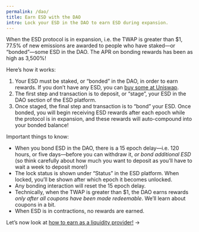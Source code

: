 ```yaml
---
permalink: /dao/
title: Earn ESD with the DAO
intro: Lock your ESD in the DAO to earn ESD during expansion.
---
```


When the ESD protocol is in expansion, i.e. the TWAP is greater than $1, 77.5% of new emissions are awarded to people who have staked—or “bonded”—some ESD in the DAO. The APR on bonding rewards has been as high as 3,500%!

Here’s how it works:

1. Your ESD must be staked, or “bonded” in the DAO, in order to earn rewards. If you don’t have any ESD, you can [buy some at Uniswap](https://app.uniswap.org/#/swap?inputCurrency=0xa0b86991c6218b36c1d19d4a2e9eb0ce3606eb48&outputCurrency=0x36f3fd68e7325a35eb768f1aedaae9ea0689d723).
2. The first step and transaction is to deposit, or “stage”, your ESD in the DAO section of the ESD platform.
3. Once staged, the final step and transaction is to “bond” your ESD. Once bonded, you will begin receiving ESD rewards after each epoch while the protocol is in expansion, and these rewards will auto-compound into your bonded balance!

Important things to know:

- When you bond ESD in the DAO, there is a 15 epoch delay—i.e. 120 hours, or five days—before you can withdraw it, *or bond additional ESD* (so think carefully about how much you want to deposit as you’ll have to wait a week to deposit more!)
- The lock status is shown under “Status” in the ESD platform. When locked, you’ll be shown after which epoch it becomes unlocked.
- Any bonding interaction will reset the 15 epoch delay.
- Technically, when the TWAP is greater than $1, the DAO earns rewards *only after all coupons have been made redeemable*. We’ll learn about coupons in a bit.
- When ESD is in contractions, no rewards are earned.

Let’s now look at [how to earn as a liquidity provider!](/lp/) →